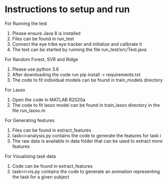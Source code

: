 # Instructions to setup and run

For Running the test

1. Please ensure Java 8 is installed
2. Files can be found in run_test
3. Connect the eye tribe eye tracker and initialize and calibrate it
4. The test can be started by running the file run_test/src/Test.java

For Random Forest, SVR and Ridge

1. Please use python 3.6
2. After downloading the code run pip install -r requirements.txt
3. The code to fit individual models can be found in train_models directory

For Lasso

1. Open the code in MATLAB R2020a
2. The code to fit lasso model can be found in train_lasso directory in the file run_lasso.m


For Generating features

1. Files can be found in extract_features
2. task\<i\>analysis.py contains the code to generate the features for task i
3. The raw data is available in data folder that can be used to extract more features

For Visualising task data

1. Code can be found in extract_features
2. task\<i\>vis.py contains the code to generate an animation representing the task for a given subject
